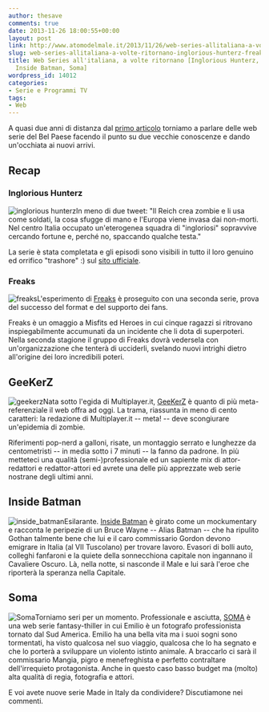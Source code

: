 ```yaml
---
author: thesave
comments: true
date: 2013-11-26 18:00:55+00:00
layout: post
link: http://www.atomodelmale.it/2013/11/26/web-series-allitaliana-a-volte-ritornano-inglorious-hunterz-freaks-geekerz-inside-batman-soma/
slug: web-series-allitaliana-a-volte-ritornano-inglorious-hunterz-freaks-geekerz-inside-batman-soma
title: Web Series all'italiana, a volte ritornano [Inglorious Hunterz, Freaks, GeeKerZ,
  Inside Batman, Soma]
wordpress_id: 14012
categories:
- Serie e Programmi TV
tags:
- Web
---
```


A quasi due anni di distanza dal [primo articolo](http://www.atomodelmale.it/2012/03/31/web-series-allitaliana-prodotti-doc-garantiti-inglorious-hunters-e-freaks/) torniamo a parlare delle web serie del Bel Paese facendo il punto su due vecchie conoscenze e dando un'occhiata ai nuovi arrivi.


## Recap




### Inglorious Hunterz


![inglorious hunterz](http://www.atomodelmale.it/wp-content/uploads/2012/03/inglorious-hunterz-300x102.jpg)In meno di due tweet: "Il Reich crea zombie e li usa come soldati, la cosa sfugge di mano e l'Europa viene invasa dai non-morti. Nel centro Italia occupato un'eterogenea squadra di "ingloriosi" sopravvive cercando fortune e, perché no, spaccando qualche testa."

La serie è stata completata e gli episodi sono visibili in tutto il loro genuino ed orrifico "trashore" :) sul [sito ufficiale](http://www.inglorioushunterz.com/).


### Freaks


![freaks](http://www.atomodelmale.it/wp-content/uploads/2012/03/freaks-300x234.jpg)L'esperimento di [Freaks](http://www.freakstheseries.com/) è proseguito con una seconda serie, prova del successo del format e del supporto dei fans.

Freaks è un omaggio a Misfits ed Heroes in cui cin­que ragazzi si ritro­vano inspie­ga­bil­mente accu­mu­nati da un inci­dente che li dota di superpoteri. Nella seconda stagione il gruppo di Freaks dovrà vedersela con un'organizzazione che tenterà di ucciderli, svelando nuovi intrighi dietro all'origine dei loro incredibili poteri.




## GeeKerZ


![geekerz](http://www.atomodelmale.it/wp-content/uploads/2013/11/geekerz-200x300.jpg)Nata sotto l'egida di Multiplayer.it, [GeeKerZ](http://www.geekerz.it/) è quanto di più meta-referenziale il web offra ad oggi. La trama, riassunta in meno di cento caratteri: la redazione di Multiplayer.it -- meta! -- deve scongiurare un'epidemia di zombie.

Riferimenti pop-nerd a galloni, risate, un montaggio serrato e lunghezze da centometristi -- in media sotto i 7 minuti -- la fanno da padrone. In più metteteci una qualità (semi-)professionale ed un sapiente mix di attor-redattori e redattor-attori ed avrete una delle più apprezzate web serie nostrane degli ultimi anni.


## Inside Batman


![inside_batman](http://www.atomodelmale.it/wp-content/uploads/2013/11/inside_batman-300x187.jpg)Esilarante. [Inside Batman](http://www.youtube.com/user/InsideBatman) è girato come un mockumentary e racconta le peripezie di un Bruce Wayne -- Alias Batman -- che ha ripulito Gothan talmente bene che lui e il caro commissario Gordon devono emigrare in Italia (al VII Tuscolano) per trovare lavoro. Evasori di bolli auto, colleghi fanfaroni e la quiete della sonnecchiona capitale non ingannano il Cavaliere Oscuro. Là, nella notte, si nasconde il Male e lui sarà l'eroe che riporterà la speranza nella Capitale.


## Soma


![Soma](http://www.atomodelmale.it/wp-content/uploads/2013/11/Soma-300x168.jpg)Torniamo seri per un momento. Professionale e asciutta, [SOMA](http://www.youtube.com/somalaserie) è una web serie fantasy-thiller in cui Emilio è un fotografo professionista tornato dal Sud America. Emilio ha una bella vita ma i suoi sogni sono tormentati, ha visto qualcosa nel suo viaggio, qualcosa che lo ha segnato e che lo porterà a sviluppare un violento istinto animale. A braccarlo ci sarà il commissario Mangia, pigro e menefreghista e perfetto contraltare dell'irrequieto protagonista. Anche in questo caso basso budget ma (molto) alta qualità di regia, fotografia e attori.

E voi avete nuove serie Made in Italy da condividere? Discutiamone nei commenti.
